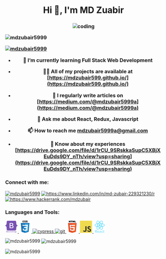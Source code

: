 <h1 align="center">Hi 👋, I'm MD Zuabir</h1>
<h3 align="center"I'm a passionate Full Stack Web Developer and I am interested in developing new things which excite me a lot. I love exploring new technologies, I like to stay on top of latest trends.</h3>

<img align='center' alt='coding' width='400' src='https://user-images.githubusercontent.com/55389276/140866485-8fb1c876-9a8f-4d6a-98dc-08c4981eaf70.gif'>

<p align="left"> <img src="https://komarev.com/ghpvc/?username=mdzubair5999&label=Profile%20views&color=0e75b6&style=flat" alt="mdzubair5999" /> </p>

<p align="left"> <a href="https://github.com/ryo-ma/github-profile-trophy"><img src="https://github-profile-trophy.vercel.app/?username=mdzubair5999" alt="mdzubair5999" /></a> </p>

- 🌱 I’m currently learning **Full Stack Web Development**

- 👨‍💻 All of my projects are available at [https://mdzubair599.github.io/](https://mdzubair599.github.io/)

- 📝 I regularly write articles on [https://medium.com/@mdzubair5999a](https://medium.com/@mdzubair5999a)

- 💬 Ask me about **React, Redux, Javascript**

- 📫 How to reach me **mdzubair5999a@gmail.com**

- 📄 Know about my experiences [https://drive.google.com/file/d/1rCU_9SRskkaSupC5XBjXEuDds9DY_nTh/view?usp=sharing](https://drive.google.com/file/d/1rCU_9SRskkaSupC5XBjXEuDds9DY_nTh/view?usp=sharing)

<h3 align="left">Connect with me:</h3>
<p align="left">
<a href="https://twitter.com/mdzubair5999" target="blank"><img align="center" src="https://raw.githubusercontent.com/rahuldkjain/github-profile-readme-generator/master/src/images/icons/Social/twitter.svg" alt="mdzubair5999" height="30" width="40" /></a>
<a href="https://linkedin.com/in/https://www.linkedin.com/in/md-zubair-229321230/r" target="blank"><img align="center" src="https://raw.githubusercontent.com/rahuldkjain/github-profile-readme-generator/master/src/images/icons/Social/linked-in-alt.svg" alt="https://www.linkedin.com/in/md-zubair-229321230/r" height="30" width="40" /></a>
<a href="https://www.hackerrank.com/https://www.hackerrank.com/mdzubair" target="blank"><img align="center" src="https://raw.githubusercontent.com/rahuldkjain/github-profile-readme-generator/master/src/images/icons/Social/hackerrank.svg" alt="https://www.hackerrank.com/mdzubair" height="30" width="40" /></a>
</p>

<h3 align="left">Languages and Tools:</h3>
<p align="left"> <a href="https://getbootstrap.com" target="_blank" rel="noreferrer"> <img src="https://raw.githubusercontent.com/devicons/devicon/master/icons/bootstrap/bootstrap-plain-wordmark.svg" alt="bootstrap" width="40" height="40"/> </a> <a href="https://www.w3schools.com/css/" target="_blank" rel="noreferrer"> <img src="https://raw.githubusercontent.com/devicons/devicon/master/icons/css3/css3-original-wordmark.svg" alt="css3" width="40" height="40"/> </a> <a href="https://www.cypress.io" target="_blank" rel="noreferrer"> <img src="https://raw.githubusercontent.com/simple-icons/simple-icons/6e46ec1fc23b60c8fd0d2f2ff46db82e16dbd75f/icons/cypress.svg" alt="cypress" width="40" height="40"/> </a> <a href="https://git-scm.com/" target="_blank" rel="noreferrer"> <img src="https://www.vectorlogo.zone/logos/git-scm/git-scm-icon.svg" alt="git" width="40" height="40"/> </a> <a href="https://www.w3.org/html/" target="_blank" rel="noreferrer"> <img src="https://raw.githubusercontent.com/devicons/devicon/master/icons/html5/html5-original-wordmark.svg" alt="html5" width="40" height="40"/> </a> <a href="https://developer.mozilla.org/en-US/docs/Web/JavaScript" target="_blank" rel="noreferrer"> <img src="https://raw.githubusercontent.com/devicons/devicon/master/icons/javascript/javascript-original.svg" alt="javascript" width="40" height="40"/> </a> <a href="https://reactjs.org/" target="_blank" rel="noreferrer"> <img src="https://raw.githubusercontent.com/devicons/devicon/master/icons/react/react-original-wordmark.svg" alt="react" width="40" height="40"/> </a> </p>

<p><img align="left" src="https://github-readme-stats.vercel.app/api/top-langs?username=mdzubair5999&show_icons=true&locale=en&layout=compact" alt="mdzubair5999" /></p>

<p>&nbsp;<img align="center" src="https://github-readme-stats.vercel.app/api?username=mdzubair5999&show_icons=true&locale=en" alt="mdzubair5999" /></p>

<p><img align="center" src="https://github-readme-streak-stats.herokuapp.com/?user=mdzubair5999&" alt="mdzubair5999" /></p>
